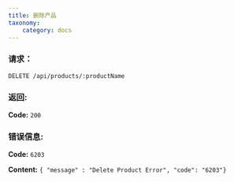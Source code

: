 ```yaml
---
title: 删除产品
taxonomy:
    category: docs
---
```


### 请求：

    DELETE /api/products/:productName

### 返回:

**Code:** `200`

### 错误信息:

**Code:** `6203`

**Content:** `{ "message" : "Delete Product Error", "code": "6203"}`